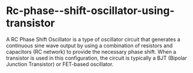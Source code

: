 # Rc-phase--shift-oscillator-using-transistor
A RC Phase Shift Oscillator is a type of oscillator circuit that generates a continuous sine wave output by using a combination of resistors and capacitors (RC network) to provide the necessary phase shift. When a transistor is used in this configuration, the circuit is typically a BJT (Bipolar Junction Transistor) or FET-based oscillator.
